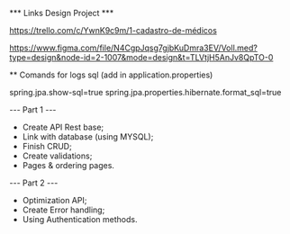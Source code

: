 *** Links Design Project ***

https://trello.com/c/YwnK9c9m/1-cadastro-de-médicos

https://www.figma.com/file/N4CgpJqsg7gjbKuDmra3EV/Voll.med?type=design&node-id=2-1007&mode=design&t=TLVtjH5AnJv8QpTO-0

** Comands for logs sql (add in application.properties)

spring.jpa.show-sql=true
spring.jpa.properties.hibernate.format_sql=true


--- Part 1 ---

- Create API Rest base;
- Link with database (using MYSQL);
- Finish CRUD;
- Create validations;
- Pages & ordering pages.


--- Part 2 ---

- Optimization API;
- Create Error handling;
- Using Authentication methods.

